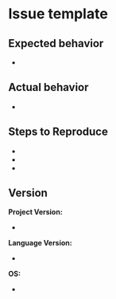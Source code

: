 # Issue template
## Expected behavior
*
## Actual behavior
*
## Steps to Reproduce
*
*
*
## Version
**Project Version:**

*
**Language Version:**

*
**OS:**

*

